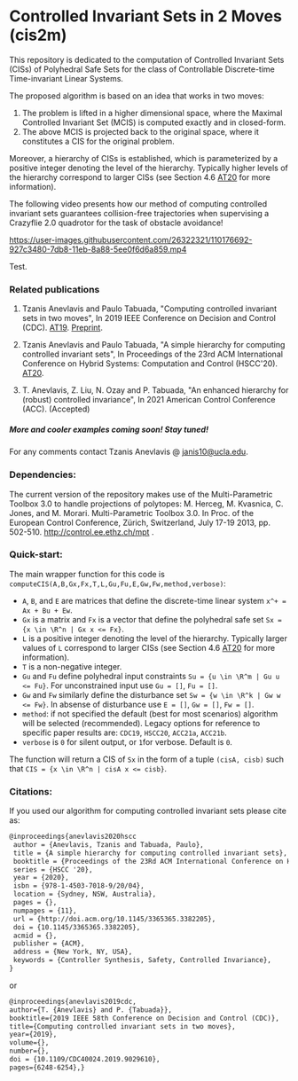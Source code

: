 # Controlled Invariant Sets in 2 Moves (cis2m)

This repository is dedicated to the computation of Controlled Invariant Sets (CISs) of Polyhedral Safe Sets for the class of Controllable Discrete-time Time-invariant Linear Systems. 

The proposed algorithm is based on an idea that works in two moves:
1. The problem is lifted in a higher dimensional space, where the Maximal Controlled Invariant Set (MCIS) is computed exactly and in closed-form.
2. The above MCIS is projected back to the original space, where it constitutes a CIS for the original problem.

Moreover, a hierarchy of CISs is established, which is parameterized by a positive integer denoting the level of the hierarchy. Typically higher levels of the hierarchy correspond to larger CISs (see Section 4.6 [AT20](https://dl.acm.org/doi/abs/10.1145/3365365.3382205) for more information). 


The following video presents how our method of computing controlled invariant sets guarantees collision-free trajectories when supervising a Crazyflie 2.0 quadrotor for the task of obstacle avoidance!


https://user-images.githubusercontent.com/26322321/110176692-927c3480-7db8-11eb-8a88-5ee0f6d6a859.mp4

Test.


### Related publications
1. Tzanis Anevlavis and Paulo Tabuada, 
"Computing controlled invariant sets in two moves", 
In 2019 IEEE Conference on Decision and Control (CDC). [AT19](https://ieeexplore.ieee.org/document/9029610). [Preprint](http://sites.google.com/a/g.ucla.edu/tzanis/home/anevlavisCDC2019.pdf).

2. Tzanis Anevlavis and Paulo Tabuada, 
"A simple hierarchy for computing controlled invariant sets", 
In Proceedings of the 23rd ACM International Conference on Hybrid Systems: Computation and Control (HSCC'20). [AT20](https://dl.acm.org/doi/abs/10.1145/3365365.3382205).

3. T. Anevlavis, Z. Liu, N. Ozay and P. Tabuada,
"An enhanced hierarchy for (robust) controlled invariance",
In 2021 American Control Conference (ACC). (Accepted)

#####  More and cooler examples coming soon! Stay tuned!

For any comments contact Tzanis Anevlavis @ janis10@ucla.edu.

### Dependencies:
The current version of the repository makes use of the Multi-Parametric Toolbox 3.0 to handle projections of polytopes:
M. Herceg, M. Kvasnica, C. Jones, and M. Morari. Multi-Parametric Toolbox 3.0. In Proc. of the European Control Conference, Zürich, Switzerland, July 17-19 2013, pp. 502-510. http://control.ee.ethz.ch/mpt .

### Quick-start:
The main wrapper function for this code is `computeCIS(A,B,Gx,Fx,T,L,Gu,Fu,E,Gw,Fw,method,verbose)`:
  * `A`, `B`, and `E` are matrices that define the discrete-time linear system `x^+ = Ax + Bu + Ew`.
  * `Gx` is a matrix and `Fx` is a vector that define the polyhedral safe set `Sx = {x \in \R^n | Gx x <= Fx}`.
  * `L` is a positive integer denoting the level of the hierarchy. Typically larger values of `L` correspond to larger CISs (see Section 4.6 [AT20](https://dl.acm.org/doi/abs/10.1145/3365365.3382205) for more information).
  * `T` is a non-negative integer.
  * `Gu` and `Fu` define polyhedral input constraints `Su = {u \in \R^m | Gu u <= Fu}`. For unconstrained input use `Gu = []`, `Fu = []`.
  * `Gw` and `Fw` similarly define the disturbance set `Sw = {w \in \R^k | Gw w <= Fw}`. In absense of disturbance use `E = []`, `Gw = []`, `Fw = []`.
  * `method`: if not specified the default (best for most scenarios) algorithm will be selected (recommended). Legacy options for reference to specific paper results are: `CDC19`, `HSCC20`, `ACC21a`, `ACC21b`.
  * `verbose` is `0` for silent output, or `1`for verbose. Default is `0`.

The function will return a CIS of `Sx` in the form of a tuple `(cisA, cisb)` such that `CIS = {x \in \R^n | cisA x <= cisb}`.

### Citations:
If you used our algorithm for computing controlled invariant sets please cite as:
```latex
@inproceedings{anevlavis2020hscc
 author = {Anevlavis, Tzanis and Tabuada, Paulo},
 title = {A simple hierarchy for computing controlled invariant sets},
 booktitle = {Proceedings of the 23Rd ACM International Conference on Hybrid Systems: Computation and Control},
 series = {HSCC '20},
 year = {2020},
 isbn = {978-1-4503-7018-9/20/04},
 location = {Sydney, NSW, Australia},
 pages = {},
 numpages = {11},
 url = {http://doi.acm.org/10.1145/3365365.3382205},
 doi = {10.1145/3365365.3382205},
 acmid = {},
 publisher = {ACM},
 address = {New York, NY, USA},
 keywords = {Controller Synthesis, Safety, Controlled Invariance},
} 
```
or
```latex
@inproceedings{anevlavis2019cdc, 
author={T. {Anevlavis} and P. {Tabuada}}, 
booktitle={2019 IEEE 58th Conference on Decision and Control (CDC)}, 
title={Computing controlled invariant sets in two moves}, 
year={2019}, 
volume={}, 
number={}, 
doi = {10.1109/CDC40024.2019.9029610},
pages={6248-6254},}
```
